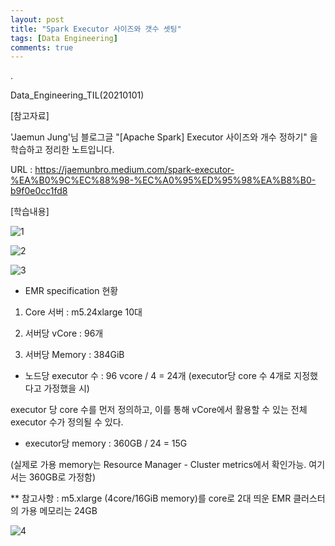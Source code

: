 ```yaml
---
layout: post
title: "Spark Executor 사이즈와 갯수 셋팅"
tags: [Data Engineering]
comments: true
---
```


.

Data_Engineering_TIL(20210101)

[참고자료]

'Jaemun Jung'님 블로그글 "[Apache Spark] Executor 사이즈와 개수 정하기" 을 학습하고 정리한 노트입니다.

URL : https://jaemunbro.medium.com/spark-executor-%EA%B0%9C%EC%88%98-%EC%A0%95%ED%95%98%EA%B8%B0-b9f0e0cc1fd8

[학습내용]

![1](https://user-images.githubusercontent.com/41605276/103435619-95419880-4c54-11eb-94e7-46fbc7ca1342.jpg)

![2](https://user-images.githubusercontent.com/41605276/103435623-a38fb480-4c54-11eb-937c-71000dcc76b5.jpg)

![3](https://user-images.githubusercontent.com/41605276/103435647-ef425e00-4c54-11eb-852d-7da4df32e57b.png)

- EMR specification 현황

1) Core 서버 : m5.24xlarge 10대

2) 서버당 vCore : 96개

3) 서버당 Memory : 384GiB

- 노드당 executor 수 : 96 vcore / 4 = 24개 (executor당 core 수 4개로 지정했다고 가정했을 시)

executor 당 core 수를 먼저 정의하고, 이를 통해 vCore에서 활용할 수 있는 전체 executor 수가 정의될 수 있다. 

- executor당 memory : 360GB / 24 = 15G

(실제로 가용 memory는 Resource Manager - Cluster metrics에서 확인가능. 여기서는 360GB로 가정함)

** 참고사항 : m5.xlarge (4core/16GiB memory)를 core로 2대 띄운 EMR 클러스터의 가용 메모리는 24GB

![4](https://user-images.githubusercontent.com/41605276/103435687-89a2a180-4c55-11eb-9a2a-fe1ed9e8d47e.png)

